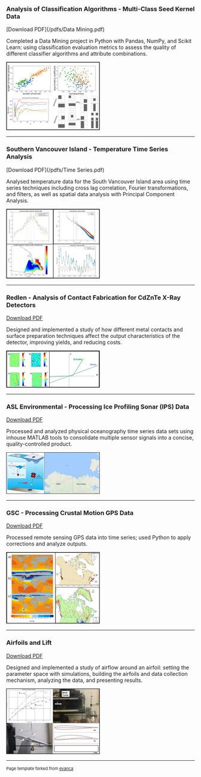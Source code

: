 ### Analysis of Classification Algorithms - Multi-Class Seed Kernel Data

[Download PDF](/pdfs/Data Mining.pdf)

Completed a Data Mining project in Python with Pandas, NumPy, and Scikit Learn: using classification evaluation metrics to assess the quality of different classifier algorithms and attribute combinations.

<img src="images/Data Mining.png?raw=true"/>

---
### Southern Vancouver Island - Temperature Time Series Analysis
[Download PDF](/pdfs/Time Series.pdf)

Analysed temperature data for the South Vancouver Island area using time series techniques including cross lag correlation, Fourier transformations, and filters, as well as spatial data analysis with Principal Component Analysis.

<img src="images/Time Series.png?raw=true"/>

---

### Redlen - Analysis of Contact Fabrication for CdZnTe X-Ray Detectors

[Download PDF](/pdfs/Redlen.pdf)

Designed and implemented a study of how different metal contacts and surface preparation techniques affect the output characteristics of the detector, improving yields, and reducing costs. 

<img src="images/Redlen.png?raw=true"/>

---
### ASL Environmental - Processing Ice Profiling Sonar (IPS) Data
[Download PDF](/pdfs/ASL.pdf)

Processed and analyzed physical oceanography time series data sets using inhouse MATLAB tools to consolidate multiple sensor signals into a concise, quality-controlled product.

<img src="images/ASL.png?raw=true"/>

---
### GSC - Processing Crustal Motion GPS Data
[Download PDF](/pdfs/GSC.pdf)

Processed remote sensing GPS data into time series; used Python to apply corrections and analyze outputs.

<img src="images/GSC.png?raw=true"/>

---

### Airfoils and Lift
[Download PDF](/pdfs/Airfoil.pdf)

Designed and implemented a study of airflow around an airfoil: setting the parameter space with simulations, building the airfoils and data collection mechanism, analyzing the data, and presenting results.

<img src="images/Airfoil.png?raw=true"/>

---
<p style="font-size:11px">Page template forked from <a href="https://github.com/evanca/quick-portfolio">evanca</a></p>
<!-- Remove above link if you don't want to attibute -->
